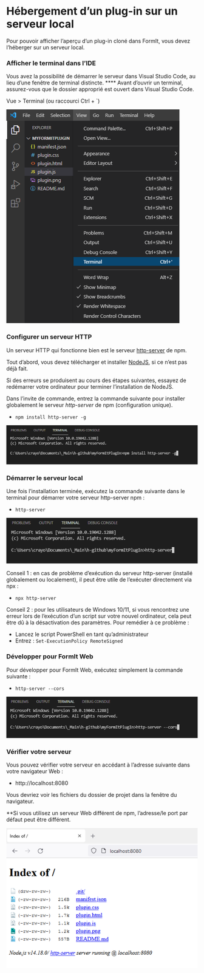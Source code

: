 # Hébergement d’un plug-in sur un serveur local

Pour pouvoir afficher l’aperçu d’un plug-in cloné dans FormIt, vous devez l’héberger sur un serveur local.

### **Afficher le terminal dans l’IDE**

Vous avez la possibilité de démarrer le serveur dans Visual Studio Code, au lieu d’une fenêtre de terminal distincte. \*\*\*\* Avant d’ouvrir un terminal, assurez-vous que le dossier approprié est ouvert dans Visual Studio Code.

Vue > Terminal (ou raccourci Ctrl + \`)

![](<../../../.gitbook/assets/image (11).png>)

### Configurer un serveur HTTP

Un serveur HTTP qui fonctionne bien est le serveur [http-server](https://www.npmjs.com/package/http-server) de npm.

Tout d’abord, vous devez télécharger et installer [NodeJS](https://nodejs.org/fr/), si ce n’est pas déjà fait.

Si des erreurs se produisent au cours des étapes suivantes, essayez de redémarrer votre ordinateur pour terminer l’installation de NodeJS.

Dans l’invite de commande, entrez la commande suivante pour installer globalement le serveur _http-server_ de npm (configuration unique).

* `npm install http-server -g`

![](<../../../.gitbook/assets/image (47).png>)

### Démarrer le serveur local

Une fois l’installation terminée, exécutez la commande suivante dans le terminal pour démarrer votre serveur http-server npm :

* `http-server`

![](<../../../.gitbook/assets/image (84).png>)

Conseil 1 : en cas de problème d’exécution du serveur http-server (installé globalement ou localement), il peut être utile de l’exécuter directement via npx :

* `npx http-server`

Conseil 2 : pour les utilisateurs de Windows 10/11, si vous rencontrez une erreur lors de l’exécution d’un script sur votre nouvel ordinateur, cela peut être dû à la désactivation des paramètres. Pour remédier à ce problème :

* Lancez le script PowerShell en tant qu’administrateur
* Entrez : `Set-ExecutionPolicy RemoteSigned`

### Développer pour FormIt Web

Pour développer pour FormIt Web, exécutez simplement la commande suivante :

* `http-server --cors`

![](<../../../.gitbook/assets/image (10).png>)

### Vérifier votre serveur

Vous pouvez vérifier votre serveur en accédant à l’adresse suivante dans votre navigateur Web :

* http://localhost:8080

Vous devriez voir les fichiers du dossier de projet dans la fenêtre du navigateur.

\*\*Si vous utilisez un serveur Web différent de npm, l’adresse/le port par défaut peut être différent.

![](<../../../.gitbook/assets/image (41).png>)
